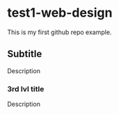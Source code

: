 # test1-web-design
This is my first github repo example.
## Subtitle
Description
### 3rd lvl title 
Description

